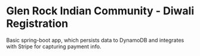 # Glen Rock Indian Community - Diwali Registration

Basic spring-boot app, which persists data to DynamoDB and integrates with Stripe for capturing payment info.